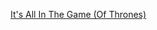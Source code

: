---
layout: post
wordpress_id: 1551
wordpress_url: http://noesbueno.com/archives/1551
date: '2012-11-20 10:32:21 -0600'
date_gmt: '2012-11-20 15:32:21 -0600'
body: |
  <p><a href="http://culturepopped.blogspot.com/2012/11/its-all-in-game-of-thrones.html">It's All In The Game (Of Thrones)</a></p>
---